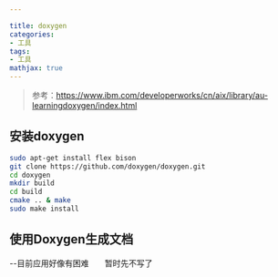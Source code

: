 ```yaml
---

title: doxygen
categories:
- 工具
tags:
- 工具
mathjax: true
---
```


<!-- more -->
> 参考：https://www.ibm.com/developerworks/cn/aix/library/au-learningdoxygen/index.html

## 安装doxygen

```bash
sudo apt-get install flex bison
git clone https://github.com/doxygen/doxygen.git
cd doxygen
mkdir build
cd build
cmake .. & make 
sudo make install 
```

## 使用Doxygen生成文档

--目前应用好像有困难　　暂时先不写了